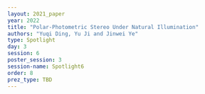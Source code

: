 ```yaml
---
layout: 2021_paper
year: 2022
title: "Polar-Photometric Stereo Under Natural Illumination"
authors: "Yuqi Ding, Yu Ji and Jinwei Ye"
type: Spotlight
day: 3
session: 6
poster_session: 3
session-name: Spotlight6
order: 8
prez_type: TBD
---
```

